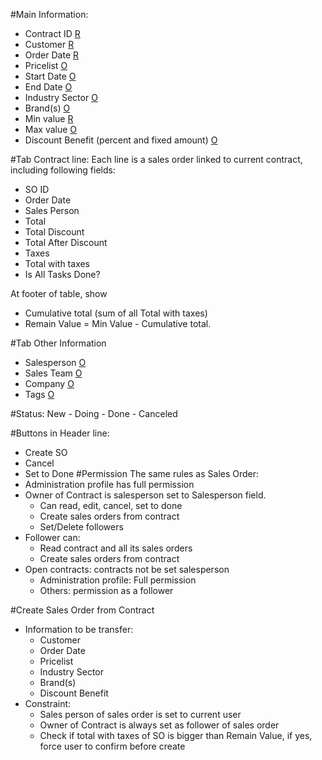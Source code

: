 
#Main Information:
- Contract ID       [R]
- Customer          [R]
- Order Date        [R]
- Pricelist         [O]
- Start Date        [O]
- End Date          [O]
- Industry Sector   [O]
- Brand(s)          [O]
- Min value         [R]
- Max value         [O]
- Discount Benefit (percent and fixed amount) [O]

[O]: Optional
[R]: Required

#Tab Contract line:
  Each line is a sales order linked to current contract, including following fields:
- SO ID
- Order Date
- Sales Person
- Total
- Total Discount
- Total After Discount
- Taxes
- Total with taxes
- Is All Tasks Done?

At footer of table, show 
- Cumulative total (sum of all Total with taxes)
- Remain Value = Min Value - Cumulative total.

#Tab Other Information
- Salesperson [O]
- Sales Team  [O]
- Company     [O]
- Tags        [O]

#Status: 
New - Doing - Done - Canceled 

#Buttons in Header line:
- Create SO
- Cancel
- Set to Done
#Permission
The same rules as Sales Order:
- Administration profile has full permission
- Owner of Contract is salesperson set to Salesperson field. 
  + Can read, edit, cancel, set to done  
  + Create sales orders from contract
  + Set/Delete followers
- Follower can:
  + Read contract and all its sales orders
  + Create sales orders from contract
- Open contracts: contracts not be set salesperson
  + Administration profile: Full permission
  + Others: permission as a follower

#Create Sales Order from Contract
- Information to be transfer:
  + Customer          
  + Order Date       
  + Pricelist         
  + Industry Sector
  + Brand(s)         
  + Discount Benefit
- Constraint:
  + Sales person of sales order is set to current user
  + Owner of Contract is always set as follower of sales order
  + Check if total with taxes of SO is bigger than Remain Value, if yes, force user to confirm before create
  
